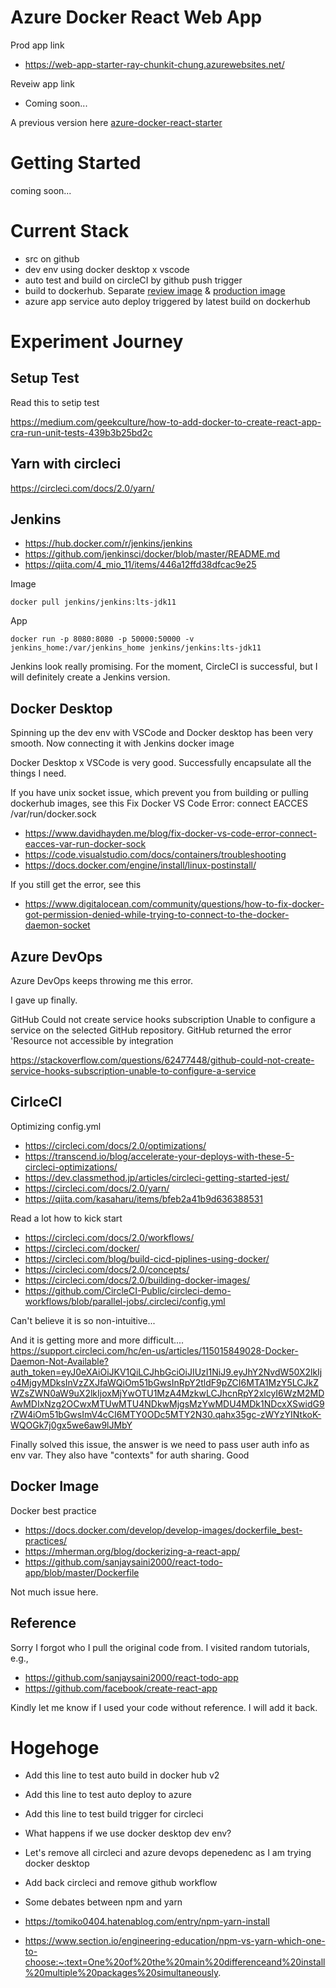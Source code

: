 # Azure Docker React Web App

Prod app link
 - https://web-app-starter-ray-chunkit-chung.azurewebsites.net/

Reveiw app link
 - Coming soon...

A previous version here [azure-docker-react-starter](https://github.com/ray-chunkit-chung/azure-docker-react-starter)

# Getting Started

coming soon...

# Current Stack

 - src on github
 - dev env using docker desktop x vscode
 - auto test and build on circleCI by github push trigger
 - build to dockerhub. Separate [review image](https://hub.docker.com/repository/docker/raychung/azure-docker-react-advanced-dev) & [production image](https://hub.docker.com/repository/docker/raychung/azure-docker-react-advanced)
 - azure app service auto deploy triggered by latest build on dockerhub

# Experiment Journey

## Setup Test

Read this to setip test

https://medium.com/geekculture/how-to-add-docker-to-create-react-app-cra-run-unit-tests-439b3b25bd2c


## Yarn with circleci
https://circleci.com/docs/2.0/yarn/


## Jenkins
 - https://hub.docker.com/r/jenkins/jenkins
 - https://github.com/jenkinsci/docker/blob/master/README.md
 - https://qiita.com/4_mio_11/items/446a12ffd38dfcac9e25


Image
```
docker pull jenkins/jenkins:lts-jdk11
```

App
```
docker run -p 8080:8080 -p 50000:50000 -v jenkins_home:/var/jenkins_home jenkins/jenkins:lts-jdk11
```

Jenkins look really promising. For the moment, CircleCI is successful, but I will definitely create a Jenkins version.

## Docker Desktop

Spinning up the dev env with VSCode and Docker desktop has been very smooth. Now connecting it with Jenkins docker image

Docker Desktop x VSCode is very good. Successfully encapsulate all the things I need. 


If you have unix socket issue, which prevent you from building or pulling dockerhub images, see this
Fix Docker VS Code Error: connect EACCES /var/run/docker.sock
 - https://www.davidhayden.me/blog/fix-docker-vs-code-error-connect-eacces-var-run-docker-sock
 - https://code.visualstudio.com/docs/containers/troubleshooting
 - https://docs.docker.com/engine/install/linux-postinstall/

If you still get the error, see this
 - https://www.digitalocean.com/community/questions/how-to-fix-docker-got-permission-denied-while-trying-to-connect-to-the-docker-daemon-socket


## Azure DevOps
Azure DevOps keeps throwing me this error.

I gave up finally.

GitHub Could not create service hooks subscription Unable to configure a service on the selected GitHub repository. GitHub returned the error 'Resource not accessible by integration

https://stackoverflow.com/questions/62477448/github-could-not-create-service-hooks-subscription-unable-to-configure-a-service


## CirlceCI

Optimizing config.yml
 - https://circleci.com/docs/2.0/optimizations/
 - https://transcend.io/blog/accelerate-your-deploys-with-these-5-circleci-optimizations/
 - https://dev.classmethod.jp/articles/circleci-getting-started-jest/
 - https://circleci.com/docs/2.0/yarn/
 - https://qiita.com/kasaharu/items/bfeb2a41b9d636388531

Read a lot how to kick start
 - https://circleci.com/docs/2.0/workflows/
 - https://circleci.com/docker/
 - https://circleci.com/blog/build-cicd-piplines-using-docker/
 - https://circleci.com/docs/2.0/concepts/
 - https://circleci.com/docs/2.0/building-docker-images/
 - https://github.com/CircleCI-Public/circleci-demo-workflows/blob/parallel-jobs/.circleci/config.yml

Can't believe it is so non-intuitive...

And it is getting more and more difficult....
https://support.circleci.com/hc/en-us/articles/115015849028-Docker-Daemon-Not-Available?auth_token=eyJ0eXAiOiJKV1QiLCJhbGciOiJIUzI1NiJ9.eyJhY2NvdW50X2lkIjo4MjgyMDksInVzZXJfaWQiOm51bGwsInRpY2tldF9pZCI6MTA1MzY5LCJkZWZsZWN0aW9uX2lkIjoxMjYwOTU1MzA4MzkwLCJhcnRpY2xlcyI6WzM2MDAwMDIxNzg2OCwxMTUwMTU4NDkwMjgsMzYwMDU4MDk1NDcxXSwidG9rZW4iOm51bGwsImV4cCI6MTY0ODc5MTY2N30.qahx35gc-zWYzYINtkoK-WQOGk7j0gx5we6aw9lJMbY

Finally solved this issue, the answer is we need to pass user auth info as env var. They also have "contexts" for auth sharing. Good

## Docker Image

Docker best practice
 - https://docs.docker.com/develop/develop-images/dockerfile_best-practices/
 - https://mherman.org/blog/dockerizing-a-react-app/
 - https://github.com/sanjaysaini2000/react-todo-app/blob/master/Dockerfile

Not much issue here. 


## Reference

Sorry I forgot who I pull the original code from. I visited random tutorials, e.g.,
 - https://github.com/sanjaysaini2000/react-todo-app
 - https://github.com/facebook/create-react-app

Kindly let me know if I used your code without reference. I will add it back.

# Hogehoge

 - Add this line to test auto build in docker hub v2
 - Add this line to test auto deploy to azure
 - Add this line to test build trigger for circleci
 - What happens if we use docker desktop dev env?
 - Let's remove all circleci and azure devops depenedenc as I am trying docker desktop
 - Add back circleci and remove github workflow

 - Some debates between npm and yarn
 - https://tomiko0404.hatenablog.com/entry/npm-yarn-install
 - https://www.section.io/engineering-education/npm-vs-yarn-which-one-to-choose:~:text=One%20of%20the%20main%20differenceand%20install%20multiple%20packages%20simultaneously.

